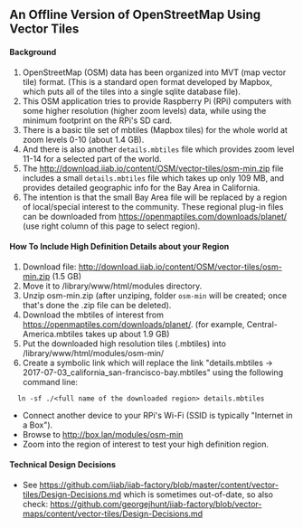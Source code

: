 ## An Offline Version of OpenStreetMap Using Vector Tiles
#### Background
1. OpenStreetMap (OSM) data has been organized into MVT (map vector tile) format. (This is a standard open format developed by Mapbox, which puts all of the tiles into a single sqlite database file).
1. This OSM application tries to provide Raspberry Pi (RPi) computers with some higher resolution (higher zoom levels) data, while using the minimum footprint on the RPi's SD card.
1. There is a basic tile set of mbtiles (Mapbox tiles) for the whole world at zoom levels 0-10 (about 1.4 GB).
1. And there is also another `details.mbtiles` file which provides zoom level 11-14 for a selected part of the world.
1. The http://download.iiab.io/content/OSM/vector-tiles/osm-min.zip file includes a small `details.mbtiles` file which takes up only 109 MB, and provides detailed geographic info for the Bay Area in California.
1. The intention is that the small Bay Area file will be replaced by a region of local/special interest to the community.  These regional plug-in files can be downloaded from https://openmaptiles.com/downloads/planet/ (use right column of this page to select region).
#### How To Include High Definition Details about your Region
1. Download file: http://download.iiab.io/content/OSM/vector-tiles/osm-min.zip (1.5 GB)
1. Move it to /library/www/html/modules directory.
1. Unzip osm-min.zip (after unziping, folder `osm-min` will be created; once that's done the .zip file can be deleted).
1. Download the mbtiles of interest from https://openmaptiles.com/downloads/planet/.  (for example, Central-America.mbtiles takes up about 1.9 GB)
1. Put the downloaded high resolution tiles (<region>.mbtiles) into /library/www/html/modules/osm-min/
1. Create a symbolic link which will replace the link "details.mbtiles -> 2017-07-03_california_san-francisco-bay.mbtiles" using the following command line:
```
  ln -sf ./<full name of the downloaded region> details.mbtiles
```
 * Connect another device to your RPi's Wi-Fi (SSID is typically "Internet in a Box").
 * Browse to http://box.lan/modules/osm-min
 * Zoom into the region of interest to test your high definition region.
 #### Technical Design Decisions
 * See https://github.com/iiab/iiab-factory/blob/master/content/vector-tiles/Design-Decisions.md which is sometimes out-of-date, so also check: https://github.com/georgejhunt/iiab-factory/blob/vector-maps/content/vector-tiles/Design-Decisions.md
